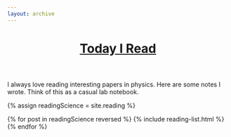 ```yaml
---
layout: archive
---
```


<h1 style="text-align:center;margin-bottom:2em;"><a href="/reading">Today I Read</a></h1>

I always love reading interesting papers in physics. Here are some notes I wrote. Think of this as a casual lab notebook.

{% assign readingScience = site.reading %}

<div class="tiles">
{% for post in readingScience reversed %}
	   {% include reading-list.html %}
{% endfor %}
</div><!-- /.tiles -->
